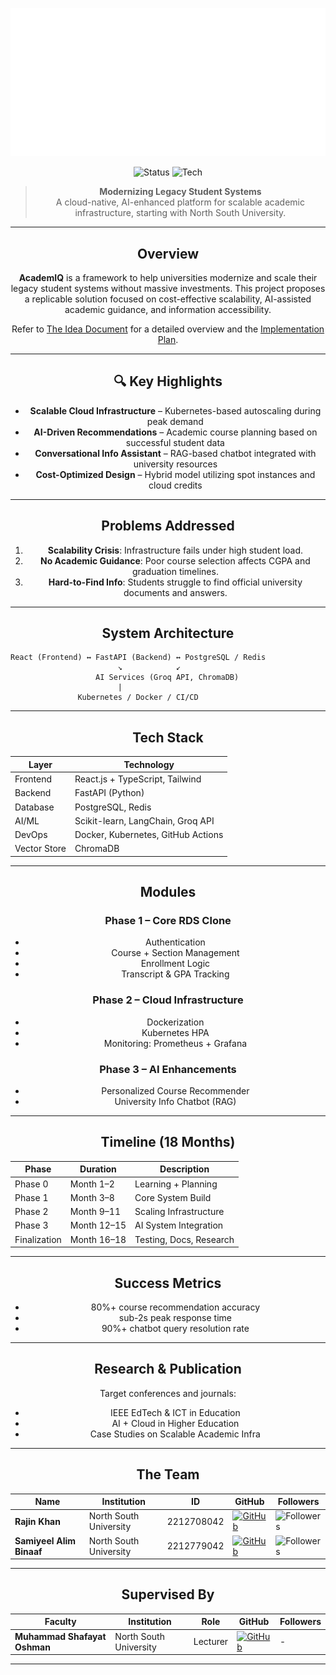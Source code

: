 ![logo](./Documentation/AcademIQlogo.png)

<div align="center">

![Status](https://img.shields.io/badge/status-In_Progress-orange)
![Tech](https://img.shields.io/badge/stack-React_+_FastAPI_+_K8s-blueviolet)

> **Modernizing Legacy Student Systems**  
> A cloud-native, AI-enhanced platform for scalable academic infrastructure, starting with North South University.

---

## Overview
**AcademIQ** is a framework to help universities modernize and scale their legacy student systems without massive investments. This project proposes a replicable solution focused on cost-effective scalability, AI-assisted academic guidance, and information accessibility.

Refer to [The Idea Document](./Documentation/Idea.md) for a detailed overview and the [Implementation Plan](./Documentation/Plan.md).

---

## 🔍 Key Highlights
- **Scalable Cloud Infrastructure** – Kubernetes-based autoscaling during peak demand
- **AI-Driven Recommendations** – Academic course planning based on successful student data
- **Conversational Info Assistant** – RAG-based chatbot integrated with university resources
- **Cost-Optimized Design** – Hybrid model utilizing spot instances and cloud credits

---

## Problems Addressed
1. **Scalability Crisis**: Infrastructure fails under high student load.
2. **No Academic Guidance**: Poor course selection affects CGPA and graduation timelines.
3. **Hard-to-Find Info**: Students struggle to find official university documents and answers.

---

## System Architecture

</div>

```
React (Frontend) ↔ FastAPI (Backend) ↔ PostgreSQL / Redis
                        ↘            ↙
                   AI Services (Groq API, ChromaDB)
                        |
               Kubernetes / Docker / CI/CD
```

<div align="center">

---

## Tech Stack

| Layer         | Technology                       |
|---------------|-----------------------------------|
| Frontend      | React.js + TypeScript, Tailwind  |
| Backend       | FastAPI (Python)                 |
| Database      | PostgreSQL, Redis                |
| AI/ML         | Scikit-learn, LangChain, Groq API|
| DevOps        | Docker, Kubernetes, GitHub Actions|
| Vector Store  | ChromaDB                         |

---

## Modules
### Phase 1 – Core RDS Clone
- Authentication
- Course + Section Management
- Enrollment Logic
- Transcript & GPA Tracking

### Phase 2 – Cloud Infrastructure
- Dockerization
- Kubernetes HPA
- Monitoring: Prometheus + Grafana

### Phase 3 – AI Enhancements
- Personalized Course Recommender
- University Info Chatbot (RAG)

---

## Timeline (18 Months)

| Phase         | Duration     | Description                  |
|---------------|--------------|------------------------------|
| Phase 0       | Month 1–2    | Learning + Planning          |
| Phase 1       | Month 3–8    | Core System Build            |
| Phase 2       | Month 9–11   | Scaling Infrastructure       |
| Phase 3       | Month 12–15  | AI System Integration        |
| Finalization  | Month 16–18  | Testing, Docs, Research      |

---

## Success Metrics

- 80%+ course recommendation accuracy
- sub-2s peak response time
- 90%+ chatbot query resolution rate

---

## Research & Publication
Target conferences and journals:
- IEEE EdTech & ICT in Education
- AI + Cloud in Higher Education
- Case Studies on Scalable Academic Infra

---

## The Team

| Name                  | Institution             | ID         | GitHub                                                                                      | Followers                                                   |
|-----------------------|-------------------------|------------|---------------------------------------------------------------------------------------------|-------------------------------------------------------------|
| **Rajin Khan**        | North South University  | 2212708042 | [![GitHub](https://img.shields.io/badge/-rajin--khan-181717?style=for-the-badge&logo=github&logoColor=white)](https://github.com/rajin-khan)         | ![Followers](https://img.shields.io/github/followers/rajin-khan?label=Follow&style=social) |
| **Samiyeel Alim Binaaf** | North South University | 2212779042 | [![GitHub](https://img.shields.io/badge/-Pronaaf2k-181717?style=for-the-badge&logo=github&logoColor=white)](https://github.com/Pronaaf2k) | ![Followers](https://img.shields.io/github/followers/Pronaaf2k?label=Follow&style=social) |

---

## Supervised By

| Faculty                  | Institution             | Role         | GitHub                                                                                      | Followers                                                   |
|--------------------------|-------------------------|--------------|---------------------------------------------------------------------------------------------|-------------------------------------------------------------|
| **Muhammad Shafayat Oshman** | North South University | Lecturer     | [![GitHub](https://img.shields.io/badge/-Shafayat19-181717?style=for-the-badge&logo=github&logoColor=white)](https://github.com/Shafayat19) | - |

---

</div>
